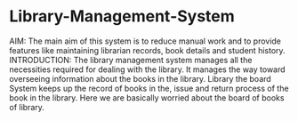 # Library-Management-System
AIM: The main aim of this system is to reduce manual work and to provide features like maintaining librarian records, book details and student history.   INTRODUCTION: The library management system manages all the necessities required for dealing with the library. It manages the way toward overseeing information about the books in the library. Library the board System keeps up the record of books in the, issue and return process of the book in the library. Here we are basically worried about the board of books of library.
